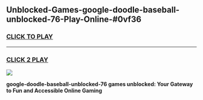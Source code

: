 
## Unblocked-Games-google-doodle-baseball-unblocked-76-Play-Online-#0vf36
<h3>
<a href="https://premium.freeplayer.one?title=google-doodle-baseball-unblocked-76&ref=24F">CLICK TO PLAY</a></h3>
<hr>

<h3>
<a href="https://premium.freeplayer.one?title=google-doodle-baseball-unblocked-76&ref=24F">CLICK 2 PLAY</a>
  
</h3>

<a href="https://premium.freeplayer.one?title=google-doodle-baseball-unblocked-76&ref=24F/"><img src="https://clearcache.store/games.png"></a>


**google-doodle-baseball-unblocked-76 games unblocked: Your Gateway to Fun and Accessible Online Gaming**
